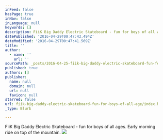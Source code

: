```yaml
---
inFeed: false
hasPage: true
inNav: false
inLanguage: null
keywords: []
description: FiiK Big Daddy Electric Skateboard - fun for boys of all ages. Early morning ride on top of the mountain.
datePublished: '2016-04-29T00:47:43.494Z'
dateModified: '2016-04-29T00:47:41.569Z'
title: ''
author:
  - name: ''
    url: ''
sourcePath: _posts/2016-04-25-fiik-big-daddy-electric-skateboard-fun-for-boys-of-all-age.md
published: true
authors: []
publisher:
  name: null
  domain: null
  url: null
  favicon: null
starred: false
url: fiik-big-daddy-electric-skateboard-fun-for-boys-of-all-age/index.html
_type: Blurb

---
```

FiiK Big Daddy Electric Skateboard - fun for boys of all ages. Early morning ride on top of the mountain.
![](https://s3-us-west-2.amazonaws.com/the-grid-img/p/6ed526fa40a3a18a43942b9ca2fb37ee48be7326.jpg)